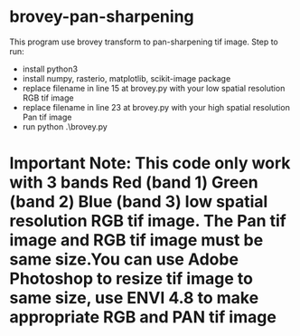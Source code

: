 # brovey-pan-sharpening

This program use brovey transform to pan-sharpening tif image.
Step to run:
- install python3 
- install numpy, rasterio, matplotlib, scikit-image package
- replace filename in line 15 at brovey.py with your low spatial resolution RGB tif image
- replace filename in line 23 at brovey.py with your high spatial resolution Pan tif image
- run python .\brovey.py

# Important Note: This code only work with 3 bands Red (band 1) Green (band 2) Blue (band 3) low spatial resolution RGB tif image. The Pan tif image and RGB tif image must be same size.You can use Adobe Photoshop to resize tif image to same size, use ENVI 4.8 to make appropriate RGB and PAN tif image
